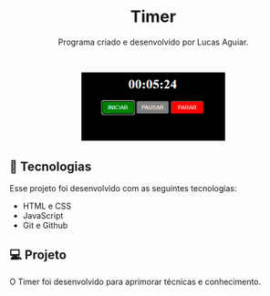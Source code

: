 <h1 align="center">Timer</h1>

<p align="center">
Programa criado e desenvolvido por Lucas Aguiar.</p>
<br>

<p align="center">
  <img src=".github/timer1.PNG" width="50%">
</p>

## 🚀 Tecnologias

Esse projeto foi desenvolvido com as seguintes tecnologias:

- HTML e CSS
- JavaScript
- Git e Github

## 💻 Projeto

O Timer foi desenvolvido para aprimorar técnicas e conhecimento.
